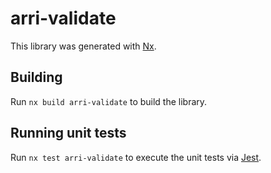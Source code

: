# arri-validate

This library was generated with [Nx](https://nx.dev).

## Building

Run `nx build arri-validate` to build the library.

## Running unit tests

Run `nx test arri-validate` to execute the unit tests via [Jest](https://jestjs.io).

